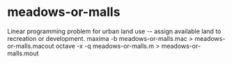 # meadows-or-malls
Linear programming problem for urban land use -- assign available land to recreation or development.
maxima -b meadows-or-malls.mac > meadows-or-malls.macout
octave -x -q meadows-or-malls.m > meadows-or-malls.mout


